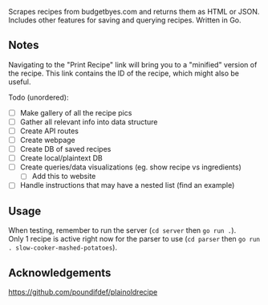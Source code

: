 Scrapes recipes from budgetbyes.com and returns them as HTML or JSON. Includes other features for saving and querying recipes. Written in Go.

## Notes

Navigating to the "Print Recipe" link will bring you to a "minified" version of the recipe. This link contains the ID of the recipe, which might also be useful.

Todo (unordered):

-   [ ] Make gallery of all the recipe pics
-   [ ] Gather all relevant info into data structure
-   [ ] Create API routes
-   [ ] Create webpage
-   [ ] Create DB of saved recipes
-   [ ] Create local/plaintext DB
-   [ ] Create queries/data visualizations (eg. show recipe vs ingredients)
    -   [ ] Add this to website
-   [ ] Handle instructions that may have a nested list (find an example)

## Usage

When testing, remember to run the server (`cd server` then `go run .`).  
Only 1 recipe is active right now for the parser to use (`cd parser` then `go run . slow-cooker-mashed-potatoes`).

## Acknowledgements

https://github.com/poundifdef/plainoldrecipe

